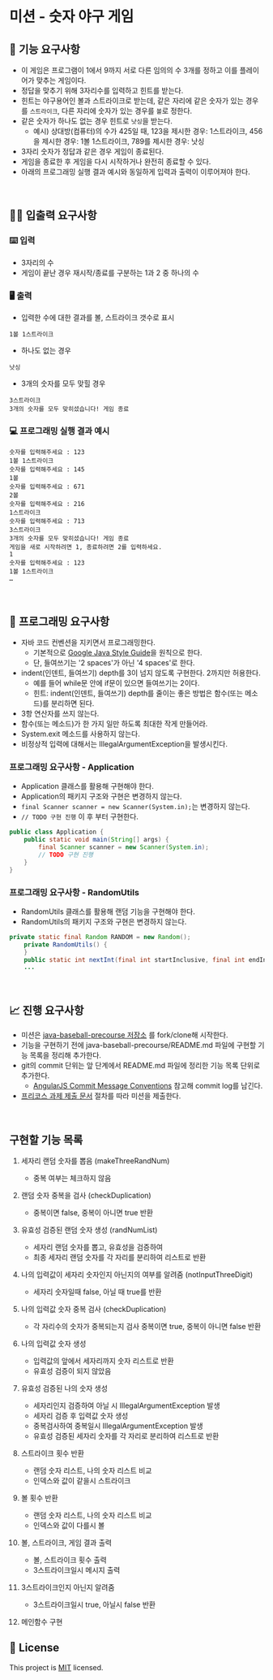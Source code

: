 # 미션 - 숫자 야구 게임

## 🚀 기능 요구사항
- 이 게임은 프로그램이 1에서 9까지 서로 다른 임의의 수 3개를 정하고 이를 플레이어가 맞추는 게임이다.
- 정답을 맞추기 위해 3자리수를 입력하고 힌트를 받는다.
- 힌트는 야구용어인 볼과 스트라이크로 받는데, 같은 자리에 같은 숫자가 있는 경우를 `스트라이크`, 다른 자리에 숫자가 있는 경우를 `볼`로 정한다.
- 같은 숫자가 하나도 없는 경우 힌트로 `낫싱`을 받는다.
  - 예시) 상대방(컴퓨터)의 수가 425일 때, 123을 제시한 경우: 1스트라이크, 456을 제시한 경우: 1볼 1스트라이크, 789를 제시한 경우: 낫싱
- 3자리 숫자가 정답과 같은 경우 게임이 종료된다.
- 게임을 종료한 후 게임을 다시 시작하거나 완전히 종료할 수 있다.
- 아래의 프로그래밍 실행 결과 예시와 동일하게 입력과 출력이 이루어져야 한다.

<br>

## ✍🏻 입출력 요구사항
### ⌨️ 입력
- 3자리의 수
- 게임이 끝난 경우 재시작/종료를 구분하는 1과 2 중 하나의 수

### 🖥 출력
- 입력한 수에 대한 결과를 볼, 스트라이크 갯수로 표시
```
1볼 1스트라이크
```
- 하나도 없는 경우 
```
낫싱
```
- 3개의 숫자를 모두 맞힐 경우
```
3스트라이크
3개의 숫자를 모두 맞히셨습니다! 게임 종료
```

### 💻 프로그래밍 실행 결과 예시
```
숫자를 입력해주세요 : 123
1볼 1스트라이크
숫자를 입력해주세요 : 145
1볼
숫자를 입력해주세요 : 671
2볼
숫자를 입력해주세요 : 216
1스트라이크
숫자를 입력해주세요 : 713
3스트라이크
3개의 숫자를 모두 맞히셨습니다! 게임 종료
게임을 새로 시작하려면 1, 종료하려면 2를 입력하세요.
1
숫자를 입력해주세요 : 123
1볼 1스트라이크
… 
```

<br>

## 🎱 프로그래밍 요구사항
- 자바 코드 컨벤션을 지키면서 프로그래밍한다.
  - 기본적으로 [Google Java Style Guide](https://google.github.io/styleguide/javaguide.html)을 원칙으로 한다.
  - 단, 들여쓰기는 '2 spaces'가 아닌 '4 spaces'로 한다.
- indent(인덴트, 들여쓰기) depth를 3이 넘지 않도록 구현한다. 2까지만 허용한다.
  - 예를 들어 while문 안에 if문이 있으면 들여쓰기는 2이다.
  - 힌트: indent(인덴트, 들여쓰기) depth를 줄이는 좋은 방법은 함수(또는 메소드)를 분리하면 된다.
- 3항 연산자를 쓰지 않는다.
- 함수(또는 메소드)가 한 가지 일만 하도록 최대한 작게 만들어라.
- System.exit 메소드를 사용하지 않는다.
- 비정상적 입력에 대해서는 IllegalArgumentException을 발생시킨다.

### 프로그래밍 요구사항 - Application
- Application 클래스를 활용해 구현해야 한다.
- Application의 패키지 구조와 구현은 변경하지 않는다.
- `final Scanner scanner = new Scanner(System.in);`는 변경하지 않는다.
- `// TODO 구현 진행` 이 후 부터 구현한다.

```java
public class Application {
    public static void main(String[] args) {
        final Scanner scanner = new Scanner(System.in);
        // TODO 구현 진행
    }
}
```

### 프로그래밍 요구사항 - RandomUtils
- RandomUtils 클래스를 활용해 랜덤 기능을 구현해야 한다.
- RandomUtils의 패키지 구조와 구현은 변경하지 않는다.

```java
private static final Random RANDOM = new Random();
    private RandomUtils() {
    }
    public static int nextInt(final int startInclusive, final int endInclusive) {
    ...
```

<br>

## 📈 진행 요구사항
- 미션은 [java-baseball-precourse 저장소](https://github.com/woowacourse/java-baseball-precourse) 를 fork/clone해 시작한다.
- 기능을 구현하기 전에 java-baseball-precourse/README.md 파일에 구현할 기능 목록을 정리해 추가한다.
- git의 commit 단위는 앞 단계에서 README.md 파일에 정리한 기능 목록 단위로 추가한다.
  - [AngularJS Commit Message Conventions](https://gist.github.com/stephenparish/9941e89d80e2bc58a153) 참고해 commit log를 남긴다.
- [프리코스 과제 제출 문서](https://github.com/woowacourse/woowacourse-docs/tree/master/precourse) 절차를 따라 미션을 제출한다.

<br>

## 구현할 기능 목록
1. 세자리 랜덤 숫자를 뽑음 (makeThreeRandNum)
    - 중복 여부는 체크하지 않음

2. 랜덤 숫자 중복을 검사 (checkDuplication)
    - 중복이면 false, 중복이 아니면 true 반환

3. 유효성 검증된 랜덤 숫자 생성 (randNumList)
    - 세자리 랜덤 숫자를 뽑고, 유효성을 검증하여
    - 최종 세자리 랜덤 숫자를 각 자리를 분리하여 리스트로 반환

4. 나의 입력값이 세자리 숫자인지 아닌지의 여부를 알려줌 (notInputThreeDigit)
    - 세자리 숫자일때 false, 아닐 때 true를 반환
    
5. 나의 입력값 숫자 중복 검사 (checkDuplication)
    - 각 자리수의 숫자가 중복되는지 검사
      중복이면 true, 중복이 아니면 false 반환

6. 나의 입력값 숫자 생성
    - 입력값의 앞에서 세자리까지 숫자 리스트로 반환
    - 유효성 검증이 되지 않았음

7. 유효성 검증된 나의 숫자 생성
    - 세자리인지 검증하여 아닐 시 IllegalArgumentException 발생
    - 세자리 검증 후 입력값 숫자 생성
    - 중복검사하여 중복일시 IllegalArgumentException 발생
    - 유효성 검증된 세자리 숫자를 각 자리로 분리하여 리스트로 반환
   
8. 스트라이크 횟수 반환
    - 랜덤 숫자 리스트, 나의 숫자 리스트 비교
    - 인덱스와 값이 같을시 스트라이크

9. 볼 횟수 반환 
    - 랜덤 숫자 리스트, 나의 숫자 리스트 비교
    - 인덱스와 값이 다를시 볼
    
10. 볼, 스트라이크, 게임 결과 출력
    - 볼, 스트라이크 횟수 출력
    - 3스트라이크일시 메시지 출력
    
11. 3스트라이크인지 아닌지 알려줌
    - 3스트라이크일시 true, 아닐시 false 반환
    
12. 메인함수 구현
    
## 📝 License

This project is [MIT](https://github.com/woowacourse/java-baseball-precourse/blob/master/LICENSE) licensed.

